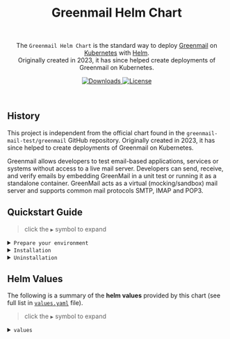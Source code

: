 <h1 align="center">Greenmail Helm Chart</h1>

<br>

<p align="center">
  The <code>Greenmail Helm Chart</code> is the standard way to deploy <a href="https://greenmail-mail-test.github.io/greenmail/">Greenmail</a> on <a href="https://kubernetes.io/">Kubernetes</a> with <a href="https://helm.sh/">Helm</a>.
  <br>
  Originally created in 2023, it has since helped create deployments of Greenmail on Kubernetes.
</p>

<p align="center">
  <a href="https://github.com/tgeci/greenmail-helm/releases">
    <img alt="Downloads" src="https://img.shields.io/github/downloads/tgeci/greenmail-helm/total">
  </a>
    <a href="https://github.com/tgeci/greenmail-helm/blob/main/LICENSE">
    <img alt="License" src="https://img.shields.io/github/license/tgeci/greenmail-helm">
  </a>
</p>

<br>

## History

This project is independent from the official chart found in the `greenmail-mail-test/greenmail` GitHub repository. Originally created in 2023, it has since helped to create deployments of Greenmail on Kubernetes.

Greenmail allows developers to test email-based applications, services or systems without access to a live mail server. Developers can send, receive, and verify emails by embedding GreenMail in a unit test or running it as a standalone container. GreenMail acts as a virtual (mocking/sandbox) mail server and supports common mail protocols SMTP, IMAP and POP3.

## Quickstart Guide

> click the `▶` symbol to expand
<details>
<summary><code>Prepare your environment</code></summary>

### Prerequisits
- Kubernetes `1.16+`
- Helm `3.0+` ([installing helm](https://helm.sh/docs/intro/install/))

<br>

> 🟦 __Tip__ 🟦
>
> To deploy the `Greenmail Helm Chart` you will need a Kubernetes cluster.
> <br>
> The following table lists some popular Kubernetes distributions by platform.
>
> Platform | Kubernetes Distribution
> --- | ---
> Local Machine | [k3d](https://k3d.io/)
> Local Machine | [kind](https://kind.sigs.k8s.io/)
> Local Machine | [minikube](https://minikube.sigs.k8s.io/)
> Amazon Web Services | [Amazon Elastic Kubernetes Service (EKS)](https://aws.amazon.com/eks/)
> Microsoft Azure | [Azure Kubernetes Service (AKS)](https://azure.microsoft.com/en-au/services/kubernetes-service/)
> Google Cloud | [Google Kubernetes Engine (GKE)](https://cloud.google.com/kubernetes-engine)
> Alibaba Cloud | [Alibaba Cloud Container Service for Kubernetes (ACK)](https://www.alibabacloud.com/product/kubernetes)
> IBM Cloud | [IBM Cloud Kubernetes Service (IKS)](https://www.ibm.com/cloud/kubernetes-service)
  
</details>

<details>
<summary><code>Installation</code></summary>
<br>

The following commands will add our repository to your helm and install the chart:

```shell
## add this helm repository
helm repo add greenmail https://tgeci.github.io/greenmail-helm/

## update your helm repo cache
helm repo update
  
## to install the chart with the release name `greenmail`
helm install greenmail tgeci/greenmail-helm
```  
</details>

<details>
<summary><code>Uninstallation</code></summary>
<br>
The following command will uninstall the <code>greenmail</code> helm chart:
<br>
<br>


```shell
## to uninstall the `greenmail` release:
helm uninstall greenmail
```
</details>

## Helm Values

The following is a summary of the __helm values__ provided by this chart (see full list in [`values.yaml`](https://github.com/tgeci/greenmail-helm/blob/main/greenmail/values.yaml) file).

> click the `▶` symbol to expand
<details>
<summary><code>values</code></summary>
<br>

| Parameter | Description | Default |
| --- | --- | --- |
| `image.repository` | Greenmail container image repository | `"greenmail/standalone:2.0.0"` |
| `image.pullPolicy` | Greenmail container image pull policy | `"IfNotPresent"` |
| `image.tag` | Greenmail container image tag | `"2.0.0"` |
| `replicaCount` | Number of Greenmail replicas to deploy | `1` |
| `smtpPort` | Greenmail SMTP port | `3025` |
| `imapPort` | Greenmail IMAP port | `3143` |
| `ssl.enabled` | Enable SSL for Greenmail | `false` |
| `resources` | Resource requests and limits for the Greenmail container | `{}` |
| `nodeSelector` | Node labels for pod assignment | `{}` |
| `tolerations` | Tolerations for pod assignment | `[]` |
| `affinity` | Affinity for pod assignment | `{}` |

</details>

